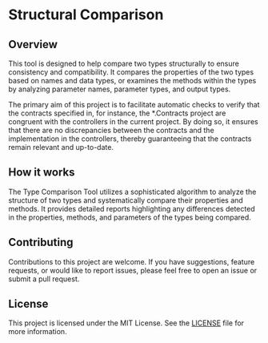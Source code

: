 # Structural Comparison

## Overview
This tool is designed to help compare two types structurally to ensure consistency and compatibility.
It compares the properties of the two types based on names and data types, or examines the methods within the types
by analyzing parameter names, parameter types, and output types.

The primary aim of this project is to facilitate automatic checks to verify that the contracts specified in,
for instance, the *.Contracts project are congruent with the controllers in the current project.
By doing so, it ensures that there are no discrepancies between the contracts and the implementation in the controllers,
thereby guaranteeing that the contracts remain relevant and up-to-date.

## How it works
The Type Comparison Tool utilizes a sophisticated algorithm to analyze the structure of two types and systematically
compare their properties and methods. It provides detailed reports highlighting any differences detected in the properties,
methods, and parameters of the types being compared.

## Contributing
Contributions to this project are welcome.
If you have suggestions, feature requests, or would like to report issues, please feel free to open an issue or submit a pull request.

## License
This project is licensed under the MIT License. See the [LICENSE](LICENSE) file for more information.

